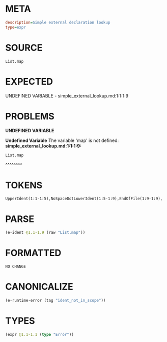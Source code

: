 # META
~~~ini
description=Simple external declaration lookup
type=expr
~~~
# SOURCE
~~~roc
List.map
~~~
# EXPECTED
UNDEFINED VARIABLE - simple_external_lookup.md:1:1:1:9
# PROBLEMS
**UNDEFINED VARIABLE**

**Undefined Variable**
The variable 'map' is not defined:
**simple_external_lookup.md:1:1:1:9:**
```roc
List.map
```
^^^^^^^^


# TOKENS
~~~zig
UpperIdent(1:1-1:5),NoSpaceDotLowerIdent(1:5-1:9),EndOfFile(1:9-1:9),
~~~
# PARSE
~~~clojure
(e-ident @1.1-1.9 (raw "List.map"))
~~~
# FORMATTED
~~~roc
NO CHANGE
~~~
# CANONICALIZE
~~~clojure
(e-runtime-error (tag "ident_not_in_scope"))
~~~
# TYPES
~~~clojure
(expr @1.1-1.1 (type "Error"))
~~~
